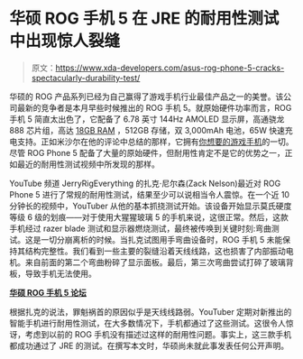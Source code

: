 # 华硕 ROG 手机 5 在 JRE 的耐用性测试中出现惊人裂缝

> 原文：<https://www.xda-developers.com/asus-rog-phone-5-cracks-spectacularly-durability-test/>

华硕的 ROG 产品系列已经为自己赢得了游戏手机行业最佳产品之一的美誉。该公司最新的竞争者是本月早些时候推出的 ROG 手机 5。就原始硬件功率而言，ROG 手机 5 简直太出色了，它配备了 6.78 英寸 144Hz AMOLED 显示屏，高通骁龙 888 芯片组，高达 [18GB RAM](https://www.xda-developers.com/asus-rog-phone-5-review/) ，512GB 存储，双 3,000mAh 电池，65W 快速充电支持。正如米沙尔在他的评论中总结的那样，它拥有[你想要的游戏手机](https://www.xda-developers.com/asus-rog-phone-5-review/)的一切。尽管 ROG Phone 5 配备了大量的原始硬件，但耐用性肯定不是它的优势之一，正如最近的耐用性测试视频中所发现的那样。

YouTube 频道 JerryRigEverything 的扎克·尼尔森(Zack Nelson)最近对 ROG Phone 5 进行了常规的耐用性测试，结果至少可以说相当令人震惊。在一个近 10 分钟长的视频中，YouTuber 从他的基本抓挠测试开始。该设备开始显示莫氏硬度等级 6 级的划痕——对于使用大猩猩玻璃 5 的手机来说，这很正常。然后，这款手机经过 razer blade 测试和显示器燃烧测试，最终被传唤到关键时刻:弯曲测试。这是一切分崩离析的时候。当扎克试图用手弯曲设备时，ROG 手机 5 未能保持其结构完整性。我们看到一些主要的裂缝沿着天线线路，这也损害了内部振动电机。来自前面的第二个弯曲粉碎了显示面板。最后，第三次弯曲尝试打碎了玻璃背板，导致手机无法使用。

**[华硕 ROG 手机 5 论坛](https://forum.xda-developers.com/f/asus-rog-phone-5.12119/)**

根据扎克的说法，罪魁祸首的原因似乎是天线线路弱。YouTuber 定期对新推出的智能手机进行耐用性测试，在大多数情况下，手机都通过了这些测试。这很令人惊讶，考虑到以前的 ROG 手机没有描述过这样的耐用性问题。事实上，这三款手机都成功通过了 JRE 的测试。在撰写本文时，华硕尚未就此事发表任何公开声明。